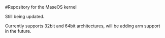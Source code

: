 #Repository for the MaseOS kernel

Still being updated.

Currently supports 32bit and 64bit architectures, will be adding arm support in the future.
